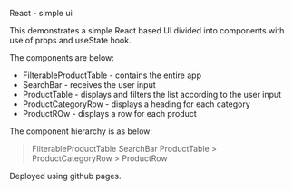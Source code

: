React - simple ui

This demonstrates a simple React based UI divided into components with use of props and useState hook.

The components are below:
- FilterableProductTable - contains the entire app
- SearchBar - receives the user input
- ProductTable - displays and filters the list according to the user input
- ProductCategoryRow - displays a heading for each category
- ProductROw - displays a row for each product

The component hierarchy is as below:
> FilterableProductTable
  > SearchBar
  > ProductTable
    > ProductCategoryRow
    > ProductRow

Deployed using github pages.


